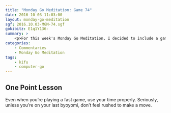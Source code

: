 ```yaml
---
title: "Monday Go Meditation: Game 74"
date: 2016-10-03 11:03:00
layout: monday-go-meditation
sgf: 2016.10.03-MGM-74.sgf
gokibitz: E1q1Y136-
summary: >
	<p>For this week's Monday Go Meditation, I decided to include a game I played against the computer during my night of losing. I'm not a huge fan of playing against computers; but just like how not playing at all is worse, I wanted to keep reviewing games even though my opponent isn't an actual human. It's a fun one though, so hope you enjoy!</p>
categories:
	- Commentaries
	- Monday Go Meditation
tags:
	- kifu
	- computer-go
---
```


## One Point Lesson

Even when you’re playing a fast game, use your time properly. Seriously, unless you’re on your last byoyomi, don’t feel rushed to make a move.
